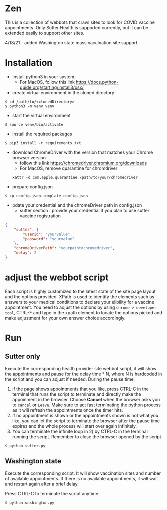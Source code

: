# Zen
This is a collection of webbots that crawl sites to look for COVID vaccine appointments.
Only Sutter Health is supported currently, but it can be extended easily to support other sites.

4/18/21 - added Washington state mass vaccination site support

# Installation
* Install python3 in your system.  
  * For MacOS, follow this link https://docs.python-guide.org/starting/install3/osx/
* create virtual environment in the cloned directory 
```
$ cd /path/to/<clonedDirectory>
$ python3 -m venv venv
```
* start the virtual environment
```
$ source venv/bin/activate
```
* install the required packages
```
$ pip3 install -r requirements.txt
```
* download ChromeDriver with the version that matches your Chrome browser version
  * follow this link https://chromedriver.chromium.org/downloads
  * For MacOS, remove quarantine for chromdriver
  ```
  xattr -d com.apple.quarantine /path/to/your/chromedriver
  ```
* prepare config.json
```
$ cp config.json.template config.json
```
* pdate your credential and the chromeDriver path in config.json
  * sutter section : provide your credential if you plan to use sutter vaccine registration
```json
{
    "sutter": {
        "userid": "yourvalue",
        "password": "yourvalue"
    },
    "chromeDriverPath": "yourpathtochromedriver",
    "delay": 2
}

```
# adjust the webbot script
Each script is highly customized to the latest state of the site page layout and the options provided.  XPath is used to identify the elements such as answers to your medical conditions to declare your elibility for a vaccine appointment.  You need to adjust the options by using `chrome > developer tool`, CTRL-F and type in the xpath element to locate the options picked and make adjustment for your own answer choice accordingly.  

# Run
## Sutter only
Execute the corresponding health provider site webbot script, it will show the appointments and pause for the delay time * N, where N is hardcoded in the script and you can adjust if needed.   During the pause time, 
1. if the page shows appointments that you like, press CTRL-C in the terminal that runs the script to terminate and directly make the appoinment in the browser.  Choose **Cancel** when the browser asks you to `cancel` or `Leave`.   Make sure to act fast terminating the python process as it will refresh the appointments once the timer hits.
2. if no appointment is shown or the appointments shown is not what you like, you can let the script to terminate the browser after the pause time expires and the whole process will start over again  infinitely.
3. You can terminate the infinite loop in 2) by CTRL-C in the terminal running the script.  Remember to close the browser opened by the script. 
```
$ python sutter.py
```
## Washington state
Execute the corresponding script.  It will show vaccination sites and number of available appointments.  If there is no available appointments, it will wait and restart again after a brief delay.

Press CTRL-C to terminate the script anytime.
```
$ python washington.py
```